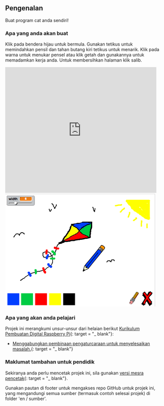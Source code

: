 ## Pengenalan

Buat program cat anda sendiri!

### Apa yang anda akan buat

Klik pada bendera hijau untuk bermula. Gunakan tetikus untuk memindahkan pensil dan tahan butang kiri tetikus untuk menarik. Klik pada warna untuk menukar pensel atau klik getah dan gunakannya untuk memadamkan kerja anda. Untuk membersihkan halaman klik salib.

<div class="scratch-preview">
  <iframe allowtransparency="true" width="485" height="402" src="https://scratch.mit.edu/projects/embed/63473366/?autostart=false" frameborder="0"></iframe>
  <img src="images/paint-final.png">
</div>

### Apa yang akan anda pelajari

Projek ini merangkumi unsur-unsur dari helaian berikut [Kurikulum Pembuatan Digital Raspberry Pi](http://rpf.io/curriculum){: target = "_ blank"}:

+ [Menggabungkan pembinaan pengaturcaraan untuk menyelesaikan masalah.](https://www.raspberrypi.org/curriculum/programming/builder){: target = "_ blank"}

### Maklumat tambahan untuk pendidik

Sekiranya anda perlu mencetak projek ini, sila gunakan [versi mesra pencetak](https://projects.raspberrypi.org/en/projects/paint-box/print){: target = "_ blank"}.

Gunakan pautan di footer untuk mengakses repo GitHub untuk projek ini, yang mengandungi semua sumber (termasuk contoh selesai projek) di folder 'en / sumber'.